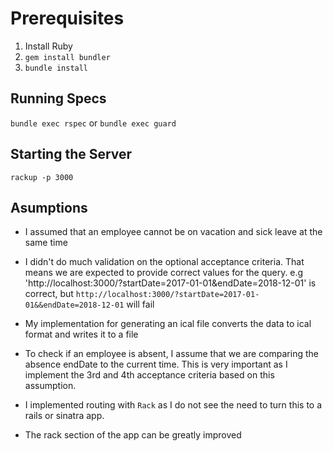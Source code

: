 # Prerequisites

1. Install Ruby
2. `gem install bundler`
3. `bundle install`

## Running Specs

`bundle exec rspec` or `bundle exec guard`

## Starting the Server
`rackup -p 3000`

## Asumptions

- I assumed that an employee cannot be on vacation and sick leave at the same time

- I didn't do much validation on the optional acceptance criteria. That means we are expected to provide correct values for the query. e.g 'http://localhost:3000/?startDate=2017-01-01&endDate=2018-12-01' is correct, but `http://localhost:3000/?startDate=2017-01-01&&endDate=2018-12-01` will fail

- My implementation for generating an ical file converts the data to ical format and writes it to a file

- To check if an employee is absent, I assume that we are comparing the absence endDate to the current time. This is very important as I implement the 3rd and 4th acceptance criteria based on this assumption.

- I implemented routing with `Rack` as I do not see the need to turn this to a rails or sinatra app.

- The rack section of the app can be greatly improved
